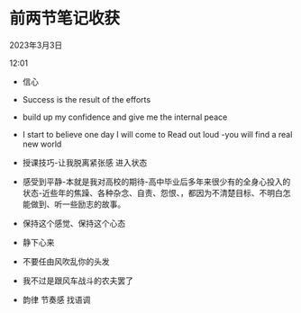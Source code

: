 # 前两节笔记收获


2023年3月3日

12:01

 

>  

-   信心

>  

-   Success is the result of the efforts

-   build up my confidence and give me the internal peace

>  

-   I start to believe one day I will come to Read out loud -you will find a real new world

>  

-   授课技巧-让我脱离紧张感 进入状态

-   感受到平静-本就是我对高校的期待-高中毕业后多年来很少有的全身心投入的状态-近些年的焦躁、各种杂念、自责、怨恨、，都因为不清楚目标、不明白怎能做到、听一些励志的故事。

>  

-   保持这个感觉、保持这个心态

>  

-   静下心来

>  

-   不要任由风吹乱你的头发

>  

-   我不过是跟风车战斗的农夫罢了

-   韵律 节奏感 找语调
